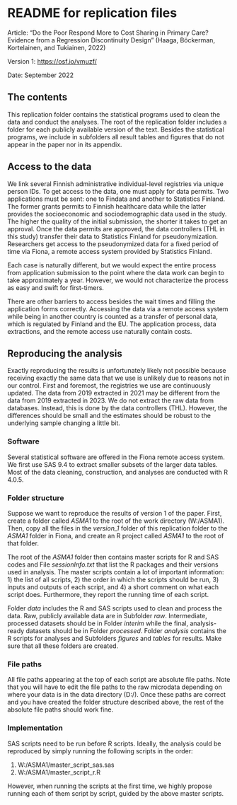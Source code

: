 # README for replication files 

Article: “Do the Poor Respond More to Cost Sharing in Primary Care? Evidence from a Regression Discontinuity Design” (Haaga, Böckerman, Kortelainen, and Tukiainen, 2022)

Version 1: https://osf.io/vmuzf/

Date: September 2022 <br>


## The contents

This replication folder contains the statistical programs used to clean the data and conduct the analyses. The root of the replication folder includes a folder for each publicly available version of the text. Besides the statistical programs, we include in subfolders all result tables and figures that do not appear in the paper nor in its appendix.

## Access to the data

We link several Finnish administrative individual-level registries via unique person IDs. To get access to the data, one must apply for data permits. Two applications must be sent: one to Findata and another to Statistics Finland. The former grants permits to Finnish healthcare data while the latter provides the socioeconomic and sociodemographic data used in the study. The higher the quality of the initial submission, the shorter it takes to get an approval. Once the data permits are approved, the data controllers (THL in this study) transfer their data to Statistics Finland for pseudonymization. Researchers get access to the pseudonymized data for a fixed period of time via Fiona, a remote access system provided by Statistics Finland.

Each case is naturally different, but we would expect the entire process from application submission to the point where the data work can begin to take approximately a year. However, we would not characterize the process as easy and swift for first-timers. 

There are other barriers to access besides the wait times and filling the application forms correctly. Accessing the data via a remote access system while being in another country is counted as a transfer of personal data, which is regulated by Finland and the EU. The application process, data extractions, and the remote access use naturally contain costs.

## Reproducing the analysis

Exactly reproducing the results is unfortunately likely not possible because receiving exactly the same data that we use is unlikely due to reasons not in our control. First and foremost, the registries we use are continuously updated. The data from 2019 extracted in 2021 may be different from the data from 2019 extracted in 2023. We do not extract the raw data from databases. Instead, this is done by the data controllers (THL). However, the differences should be small and the estimates should be robust to the underlying sample changing a little bit.

### Software

Several statistical software are offered in the Fiona remote access system. We first use SAS 9.4 to extract smaller subsets of the larger data tables. Most of the data cleaning, construction, and analyses are conducted with R 4.0.5. 

### Folder structure

Suppose we want to reproduce the results of version 1 of the paper. First, create a folder called *ASMA1* to the root of the work directory (W:/ASMA1). Then, copy all the files in the *version_1* folder of this replication folder to the *ASMA1* folder in Fiona, and create an R project called *ASMA1* to the root of that folder.

The root of the *ASMA1* folder then contains master scripts for R and SAS codes and File *sessionInfo.txt* that list the R packages and their versions used in analysis. The master scripts contain a lot of important information: 1) the list of all scripts, 2) the order in which the scripts should be run, 3) inputs and outputs of each script, and 4) a short comment on what each script does. Furthermore, they report the running time of each script.

Folder *data* includes the R and SAS scripts used to clean and process the data. Raw, publicly available data are in Subfolder *raw*. Intermediate, processed datasets should be in Folder *interim* while the final, analysis-ready datasets should be in Folder *processed*. Folder *analysis* contains the R scripts for analyses and Subfolders *figures* and *tables* for results. Make sure that all these folders are created.

### File paths

All file paths appearing at the top of each script are absolute file paths. Note that you will have to edit the file paths to the raw microdata depending on where your data is in the data directory (D:/). Once these paths are correct and you have created the folder structure described above, the rest of the absolute file paths should work fine.

### Implementation

SAS scripts need to be run before R scripts. Ideally, the analysis could be reproduced by simply running the following scripts in the order:
1. W:/ASMA1/master_script_sas.sas
2. W:/ASMA1/master_script_r.R

However, when running the scripts at the first time, we highly propose running each of them script by script, guided by the above master scripts.
